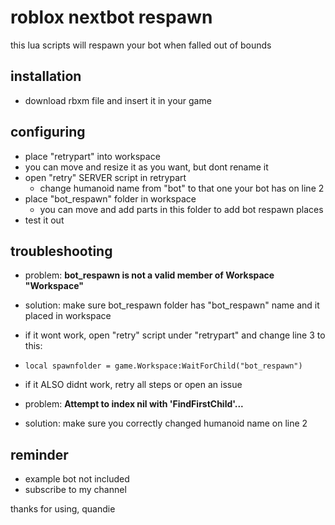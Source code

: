# roblox nextbot respawn
this lua scripts will respawn your bot when falled out of bounds

## installation
- download rbxm file and insert it in your game
  
## configuring
- place "retrypart" into workspace
 - you can move and resize it as you want, but dont rename it
- open "retry" SERVER script in retrypart
  - change humanoid name from "bot" to that one your bot has on line 2
- place "bot_respawn" folder in workspace
  - you can move and add parts in this folder to add bot respawn places
- test it out

## troubleshooting
- problem: **bot_respawn is not a valid member of Workspace "Workspace"**
- solution: make sure bot_respawn folder has "bot_respawn" name and it placed in workspace
 - if it wont work, open "retry" script under "retrypart" and change line 3 to this:
 - ``local spawnfolder = game.Workspace:WaitForChild("bot_respawn")``
 - if it ALSO didnt work, retry all steps or open an issue

- problem: **Attempt to index nil with 'FindFirstChild'...**
- solution: make sure you correctly changed humanoid name on line 2

## reminder
- example bot not included
- subscribe to my channel

thanks for using, quandie

